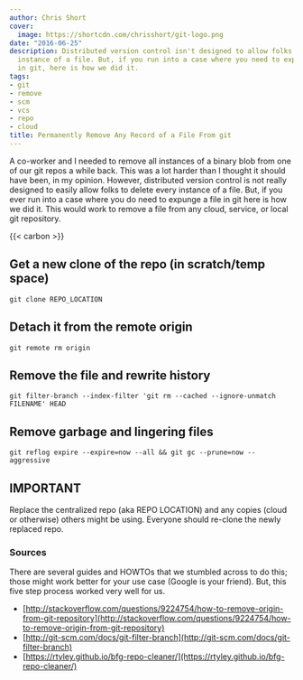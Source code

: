 ```yaml
---
author: Chris Short
cover:
  image: https://shortcdn.com/chrisshort/git-logo.png
date: "2016-06-25"
description: Distributed version control isn't designed to allow folks to delete every
  instance of a file. But, if you run into a case where you need to expunge a file
  in git, here is how we did it.
tags:
- git
- remove
- scm
- vcs
- repo
- cloud
title: Permanently Remove Any Record of a File From git
---
```


A co-worker and I needed to remove all instances of a binary blob from one of our git repos a while back. This was a lot harder than I thought it should have been, in my opinion. However, distributed version control is not really designed to easily allow folks to delete every instance of a file. But, if you ever run into a case where you do need to expunge a file in git here is how we did it. This would work to remove a file from any cloud, service, or local git repository.


{{< carbon >}}

## Get a new clone of the repo (in scratch/temp space)

`git clone REPO_LOCATION`

## Detach it from the remote origin

`git remote rm origin`

## Remove the file and rewrite history

`git filter-branch --index-filter 'git rm --cached --ignore-unmatch FILENAME' HEAD`

## Remove garbage and lingering files

`git reflog expire --expire=now --all && git gc --prune=now --aggressive`

## IMPORTANT

Replace the centralized repo (aka REPO LOCATION) and any copies (cloud or otherwise) others might be using. Everyone should re-clone the newly replaced repo.


### Sources

There are several guides and HOWTOs that we stumbled across to do this; those might work better for your use case (Google is your friend). But, this five step process worked very well for us.

* [http://stackoverflow.com/questions/9224754/how-to-remove-origin-from-git-repository](http://stackoverflow.com/questions/9224754/how-to-remove-origin-from-git-repository)
* [http://git-scm.com/docs/git-filter-branch](http://git-scm.com/docs/git-filter-branch)
* [https://rtyley.github.io/bfg-repo-cleaner/](https://rtyley.github.io/bfg-repo-cleaner/)
